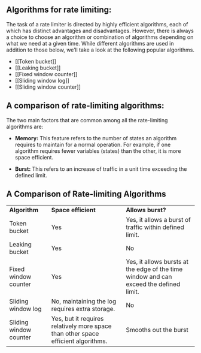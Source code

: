 ## Algorithms for rate limiting:

The task of a rate limiter is directed by highly efficient algorithms, each of which has distinct advantages and disadvantages. However, there is always a choice to choose an algorithm or combination of algorithms depending on what we need at a given time. While different algorithms are used in addition to those below, we’ll take a look at the following popular algorithms.

- [[Token bucket]]
- [[Leaking bucket]]
- [[Fixed window counter]]
- [[Sliding window log]]
- [[Sliding window counter]]

## A comparison of rate-limiting algorithms:

The two main factors that are common among all the rate-limiting algorithms are:

- **Memory:** This feature refers to the number of states an algorithm requires to maintain for a normal operation. For example, if one algorithm requires fewer variables (states) than the other, it is more space efficient.
    
- **Burst:** This refers to an increase of traffic in a unit time exceeding the defined limit.

## A Comparison of Rate-limiting Algorithms

|   |   |   |
|---|---|---|
|**Algorithm**|**Space efficient**|**Allows burst?**|
|Token bucket|Yes|Yes, it allows a burst of traffic within defined limit.|
|Leaking bucket|Yes|No|
|Fixed window counter|Yes|Yes, it allows bursts at the edge of the time window and can exceed the defined limit.|
|Sliding window log|No, maintaining the log requires extra storage.|No|
|Sliding window counter|Yes, but it requires relatively more space than other space efficient algorithms.|Smooths out the burst|
